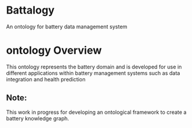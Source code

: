 # Battalogy
An ontology for battery data management system

# ontology Overview
This ontology represents the battery domain and is developed for use in different applications within battery management systems such as data integration and health prediction

## Note:
This work in progress for developing an ontological framework to create a battery knowledge graph. 
